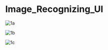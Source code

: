 # Image_Recognizing_UI

![1a](https://user-images.githubusercontent.com/99314356/188489833-e607a5b4-b5c2-4eac-9d34-c22198c8b25b.PNG)

![1b](https://user-images.githubusercontent.com/99314356/188490019-71206757-e902-4365-b93f-d232b11e11f3.PNG)

![1c](https://user-images.githubusercontent.com/99314356/188490072-170c58f6-4bde-4c34-a54d-038301116da0.PNG)
